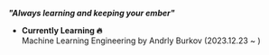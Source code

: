 ***"Always learning and keeping your ember"***

- **Currently Learning 🔥**\
  Machine Learning Engineering by Andrly Burkov (2023.12.23 ~ )
